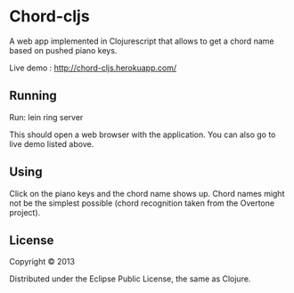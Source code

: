# Chord-cljs

A web app implemented in Clojurescript that allows to get a chord name based on pushed piano keys.

Live demo : http://chord-cljs.herokuapp.com/

## Running

Run:
lein ring server

This should open a web browser with the application. You can also go to live demo listed above.


## Using

Click on the piano keys and the chord name shows up. Chord names might not be the simplest possible (chord recognition taken from the Overtone project).

## License

Copyright © 2013

Distributed under the Eclipse Public License, the same as Clojure.
